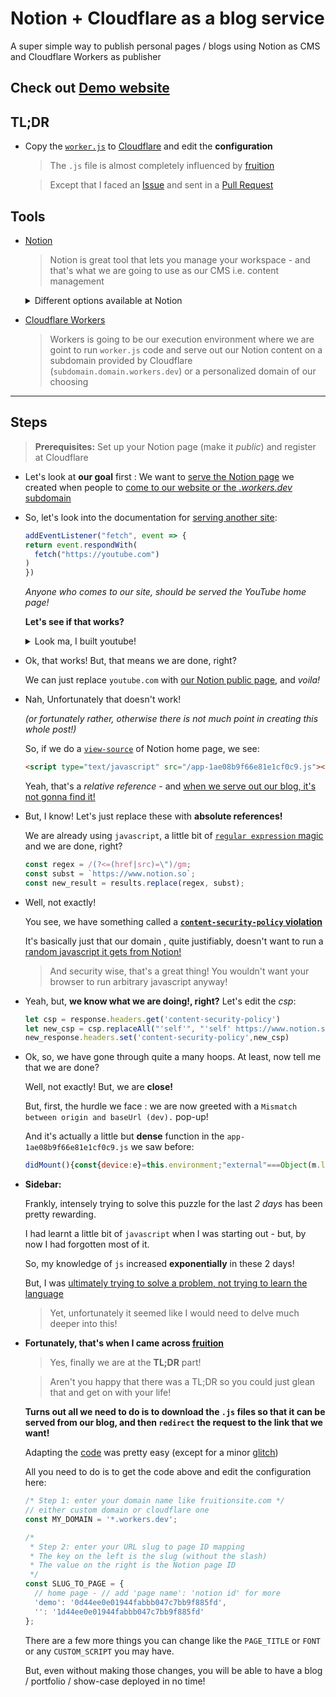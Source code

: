 # Notion + Cloudflare as a blog service
A super simple way to publish personal pages / blogs using Notion as CMS and Cloudflare Workers as publisher

## Check out [Demo website](https://notion.partha.workers.dev/)

## TL;DR
- Copy the [`worker.js`](https://github.com/partham16/notion-cloudflare/blob/main/worker.js) to [Cloudflare](https://dash.cloudflare.com/login) and edit the **configuration**
  > The `.js` file is almost completely influenced by [fruition](https://github.com/stephenou/fruitionsite)

  > Except that I faced an [Issue](https://github.com/stephenou/fruitionsite/issues/58) and sent in a [Pull Request](https://github.com/stephenou/fruitionsite/pull/59)

## Tools
- [Notion](https://www.notion.so/)

  > Notion is great tool that lets you manage your workspace - and that's what we are going to use as our CMS i.e. content management
  <details>
  <summary>Different options available at Notion</summary>
  <img src="https://prod-notion-assets.s3-us-west-2.amazonaws.com/front/shared/features/slash-command-overview-v2/en-US.gif" alt="notion" width=300 height=200>
  </details>
  
- [Cloudflare Workers](https://developers.cloudflare.com/workers/)

  > Workers is going to be our execution environment where we are goint to run `worker.js` code and serve out our Notion content on a subdomain provided by Cloudflare (`subdomain.domain.workers.dev`) or a personalized domain of our choosing

--- ---

## Steps
> **Prerequisites:** Set up your Notion page (make it *public*) and register at Cloudflare

- Let's look at **our goal** first : We want to <ins>serve the Notion page</ins> we created when people to <ins>come to our website or the *.workers.dev* subdomain</ins>
  
 - So, let's look into the documentation for [serving another site](https://developers.cloudflare.com/workers/examples/respond-with-another-site):
    ```javascript
    addEventListener("fetch", event => {
    return event.respondWith(
      fetch("https://youtube.com")
    )
    })
    ```
    *Anyone who comes to our site, should be served the YouTube home page!*
    
    **Let's see if that works?**
    
    <details>
    <summary> Look ma, I built youtube!</summary>
    <p></p>
    <p>Interestingly, it's being served out of Singapore, because that's where my closest Cloudflare server is.</p>
    <img src="https://s3.us-west-2.amazonaws.com/secure.notion-static.com/152dfe5b-a643-4f0e-acf9-d968b85062eb/Capture.png?X-Amz-Algorithm=AWS4-HMAC-SHA256&X-Amz-Credential=AKIAT73L2G45O3KS52Y5%2F20201030%2Fus-west-2%2Fs3%2Faws4_request&X-Amz-Date=20201030T165918Z&X-Amz-Expires=86400&X-Amz-Signature=6a3ad3a4b16d78e32e46a0d035d8659048cfaee495b80184256e96f53e575afa&X-Amz-SignedHeaders=host&response-content-disposition=filename%20%3D%22Capture.png%22" width=500 height=300>
    </details>
    
 - Ok, that works! But, that means we are done, right?
 
   We can just replace `youtube.com` with <ins>our Notion public page</ins>, and *voila!*
   
 - Nah, Unfortunately that doesn't work! 
 
   *(or fortunately rather, otherwise there is not much point in creating this whole post!)*
    
    So, if we do a [`view-source`](view-source:https://www.notion.so/) of Notion home page, we see:
    ```html
    <script type="text/javascript" src="/app-1ae08b9f66e81e1cf0c9.js"></script></body></html>
    ```
    
    Yeah, that's a *relative reference* - and <ins>when we serve out our blog, it's not gonna find it!</ins>
    
  - But, I know! Let's just replace these with **absolute references!**
  
    We are already using `javascript`, a little bit of [`regular expression` magic](https://regex101.com/r/hP2NSw/2/) and we are done, right?
    
    ```javascript
    const regex = /(?<=(href|src)=\")/gm;
    const subst = `https://www.notion.so`;
    const new_result = results.replace(regex, subst);
    ```
  - Well, not exactly!
  
    You see, we have something called a [**`content-security-policy` violation**](https://stackoverflow.com/questions/31211359/refused-to-load-the-script-because-it-violates-the-following-content-security-po)
    
    It's basically just that our domain , quite justifiably, doesn't want to run a <ins> random javascript it gets from Notion! </ins>
    
    > And security wise, that's a great thing! You wouldn't want your browser to run arbitrary javascript anyway!
    
  - Yeah, but, **we know what we are doing!, right?** Let's edit the *csp*:
    
    ```javascript
    let csp = response.headers.get('content-security-policy')
    let new_csp = csp.replaceAll("'self'", "'self' https://www.notion.so")
    new_response.headers.set('content-security-policy',new_csp)
    ```
    
  - Ok, so, we have gone through quite a many hoops. At least, now tell me that we are done?
  
    Well, not exactly! But, we are **close!**
    
    But, first, the hurdle we face : we are now greeted with a `Mismatch between origin and baseUrl (dev).` pop-up!
    
    And it's actually a little but **dense** function in the `app-1ae08b9f66e81e1cf0c9.js` we saw before:
    
    ```javascript
    didMount(){const{device:e}=this.environment;"external"===Object(m.l)  ({url:window.location.href,isMobile:e.isMobile,baseUrl:g.default.baseURL,protocol:g.default.protocol,currentUrl:window.location.href}).name&&Ve.showDialog({message:"Mismatch between origin and baseUrl (dev).",showCancel:!1,keepFocus:!1,items:[{label:n.createElement(o.FormattedMessage,{defaultMessage:"Okay",id:"notionAppContainer.dialog.mismatchedOriginURL.okayButton.label"}),onAccept:()=>{const e=xi.j({relativeUrl:xi.f(window.location.href),baseUrl:g.default.baseURL}),t=xi.e(e);t.protocol=xi.e(window.location.href).protocol,window.location.href=xi.b(t)}}]})}
    ```
    
 - **Sidebar:**
 
   Frankly, intensely trying to solve this puzzle for the last *2 days* has been pretty rewarding.

   I had learnt a little bit of `javascript` when I was starting out - but, by now I had forgotten most of it.

   So, my knowledge of `js` increased **exponentially** in these 2 days!

   But, I was <ins>ultimately trying to solve a problem, not trying to learn the language</ins>

   > Yet, unfortunately it seemed like I would need to delve much deeper into this!
 
- **Fortunately, that's when I came across [fruition](https://github.com/stephenou/fruitionsite)**
  > Yes, finally we are at the **TL;DR** part!
  
  > Aren't you happy that there was a TL;DR so you could just glean that and get on with your life!
  
  **Turns out all we need to do is to download the `.js` files so that it can be served from our blog, and then `redirect` the request to the link that we want!**
  
  Adapting the [code](https://github.com/partham16/notion-cloudflare/blob/main/worker.js) was pretty easy (except for a minor [glitch](https://github.com/stephenou/fruitionsite/issues/58))
  
  All you need to do is to get the code above and edit the configuration here:
  
  ```javascript
  /* Step 1: enter your domain name like fruitionsite.com */
  // either custom domain or cloudflare one
  const MY_DOMAIN = '*.workers.dev';
  
  /*
   * Step 2: enter your URL slug to page ID mapping
   * The key on the left is the slug (without the slash)
   * The value on the right is the Notion page ID
   */
  const SLUG_TO_PAGE = {
    // home page - // add 'page name': 'notion id' for more
    'demo': '0d44ee0e01944fabbb047c7bb9f885fd',
    '': '1d44ee0e01944fabbb047c7bb9f885fd'
  };
  ```
  
  There are a few more things you can change like the `PAGE_TITLE` or `FONT` or any `CUSTOM_SCRIPT` you may have.
  
  But, even without making those changes, you will be able to have a blog / portfolio / show-case deployed in no time!
   
    
    
